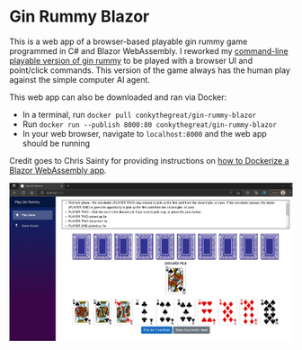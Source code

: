 # Gin Rummy Blazor

This is a web app of a browser-based playable gin rummy game programmed in C# and Blazor WebAssembly. I reworked my [command-line playable version of gin rummy](https://github.com/ConkyTheGreat/Gin-Rummy-CLI) to be played with a browser UI and point/click commands. This version of the game always has the human play against the simple computer AI agent.

This web app can also be downloaded and ran via Docker:
- In a terminal, run `docker pull conkythegreat/gin-rummy-blazor`
- Run `docker run --publish 8000:80 conkythegreat/gin-rummy-blazor`
- In your web browser, navigate to `localhost:8000` and the web app should be running

Credit goes to Chris Sainty for providing instructions on [how to Dockerize a Blazor WebAssembly app](https://chrissainty.com/containerising-blazor-applications-with-docker-containerising-a-blazor-webassembly-app/).

![Web app screenshot](Image1.PNG)
